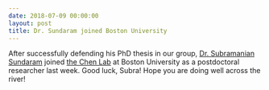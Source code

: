 ```yaml
---
date: 2018-07-09 00:00:00
layout: post
title: Dr. Sundaram joined Boston University
---
```


After successfully defending his PhD thesis in our group, [Dr. Subramanian Sundaram](http://people.csail.mit.edu/subras/) joined [the Chen Lab](https://sites.bu.edu/chenlab/) at Boston University as a postdoctoral researcher last week. Good luck, Subra! Hope you are doing well across the river!